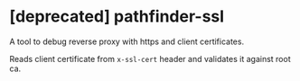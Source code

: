 # [deprecated] pathfinder-ssl

A tool to debug reverse proxy with https and client certificates.

Reads client certificate from `x-ssl-cert` header and validates it against root ca.

